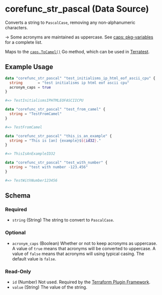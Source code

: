 <!--
---
page_title: "corefunc_str_pascal Data Source - corefunc"
subcategory: ""
description: |-
  Converts a string to PascalCase, removing any non-alphanumeric characters.
  -> Some acronyms are maintained as uppercase. See
  caps: pkg-variables https://pkg.go.dev/github.com/chanced/caps#pkg-variables for a complete list.
  Maps to the caps.ToCamel() https://pkg.go.dev/github.com/chanced/caps#ToCamel
  Go method, which can be used in Terratest https://terratest.gruntwork.io.
---
-->

# corefunc_str_pascal (Data Source)

Converts a string to `PascalCase`, removing any non-alphanumeric characters.

-> Some acronyms are maintained as uppercase. See
[caps: pkg-variables](https://pkg.go.dev/github.com/chanced/caps#pkg-variables) for a complete list.

Maps to the [`caps.ToCamel()`](https://pkg.go.dev/github.com/chanced/caps#ToCamel)
Go method, which can be used in [Terratest](https://terratest.gruntwork.io).

## Example Usage

```terraform
data "corefunc_str_pascal" "test_initialisms_ip_html_eof_ascii_cpu" {
  string       = "test initialisms ip html eof ascii cpu"
  acronym_caps = true
}

#=> TestInitialismsIPHTMLEOFASCIICPU
```

```terraform
data "corefunc_str_pascal" "test_from_camel" {
  string = "TestFromCamel"
}

#=> TestFromCamel
```

```terraform
data "corefunc_str_pascal" "this_is_an_example" {
  string = "This is [an] {example}$${id32}."
}

#=> ThisIsAnExampleID32
```

```terraform
data "corefunc_str_pascal" "test_with_number" {
  string = "test with number -123.456"
}

#=> TestWithNumber123456
```

<!-- schema generated by tfplugindocs -->
## Schema

### Required

* `string` (String) The string to convert to `PascalCase`.

### Optional

* `acronym_caps` (Boolean) Whether or not to keep acronyms as uppercase. A value of `true` means that acronyms will be converted to uppercase. A value of `false` means that acronyms will using typical casing. The default value is `false`.

### Read-Only

* `id` (Number) Not used. Required by the [Terraform Plugin Framework](https://developer.hashicorp.com/terraform/plugin/framework).
* `value` (String) The value of the string.

<!-- Preview the provider docs with the Terraform registry provider docs preview tool: https://registry.terraform.io/tools/doc-preview -->
